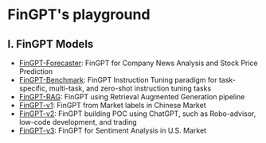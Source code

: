 # FinGPT's playground

## Ⅰ. FinGPT Models
* [FinGPT-Forecaster](https://github.com/AI4Finance-Foundation/FinGPT/tree/master/fingpt/FinGPT_Forecaster): FinGPT for Company News Analysis and Stock Price Prediction
* [FinGPT-Benchmark](https://github.com/AI4Finance-Foundation/FinGPT/tree/master/fingpt/FinGPT_Benchmark): FinGPT Instruction Tuning paradigm for task-specific, multi-task, and zero-shot instruction tuning tasks
* [FinGPT-RAG](https://github.com/AI4Finance-Foundation/FinGPT/tree/master/fingpt/FinGPT_RAG): FinGPT using Retrieval Augmented Generation pipeline
* [FinGPT-v1](https://github.com/AI4Finance-Foundation/FinGPT/tree/master/fingpt/FinGPT_v1): FinGPT from Market labels in Chinese Market
* [FinGPT-v2](https://github.com/AI4Finance-Foundation/FinGPT/tree/master/fingpt/FinGPT_v2): FinGPT building POC using ChatGPT, such as Robo-advisor, low-code development, and trading
* [FinGPT-v3](https://github.com/AI4Finance-Foundation/FinGPT/tree/master/fingpt/FinGPT_v3): FinGPT for Sentiment Analysis in U.S. Market



